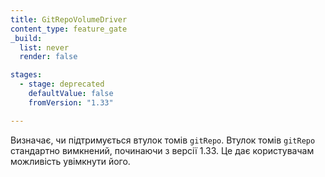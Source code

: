 ```yaml
---
title: GitRepoVolumeDriver
content_type: feature_gate
_build:
  list: never
  render: false

stages:
  - stage: deprecated
    defaultValue: false
    fromVersion: "1.33"

---
```

Визначає, чи підтримується втулок томів `gitRepo`. Втулок томів `gitRepo` стандартно вимкнений, починаючи з версії 1.33. Це дає користувачам можливість увімкнути його.
